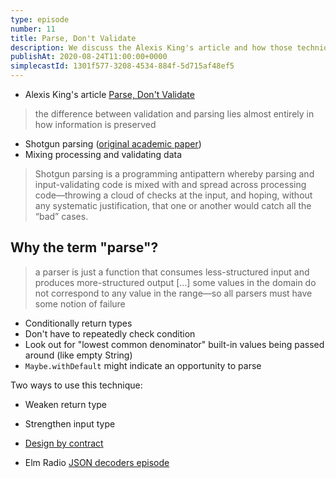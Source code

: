 ```yaml
---
type: episode
number: 11
title: Parse, Don't Validate
description: We discuss the Alexis King's article and how those techniques apply in Elm.
publishAt: 2020-08-24T11:00:00+0000
simplecastId: 1301f577-3208-4534-884f-5d715af48ef5
---
```


* Alexis King's article [Parse, Don't Validate](https://lexi-lambda.github.io/blog/2019/11/05/parse-don-t-validate/)

> the difference between validation and parsing lies almost entirely in how information is preserved

* Shotgun parsing ([original academic paper](http://langsec.org/papers/langsec-cwes-secdev2016.pdf))
* Mixing processing and validating data

> Shotgun parsing is a programming antipattern whereby parsing and input-validating code is mixed with and spread across processing code—throwing a cloud of checks at the input, and hoping, without any systematic justification, that one or another would catch all the “bad” cases.

## Why the term "parse"?

>  a parser is just a function that consumes less-structured input and produces more-structured output
> [...]
> some values in the domain do not correspond to any value in the range—so all parsers must have some notion of failure

* Conditionally return types
* Don't have to repeatedly check condition
* Look out for "lowest common denominator" built-in values being passed around (like empty String)
* `Maybe.withDefault` might indicate an opportunity to parse

Two ways to use this technique:
* Weaken return type
* Strengthen input type


* [Design by contract](https://en.wikipedia.org/wiki/Design_by_contract)

* Elm Radio [JSON decoders episode](https://elm-radio.com/episode/json-decoders)
